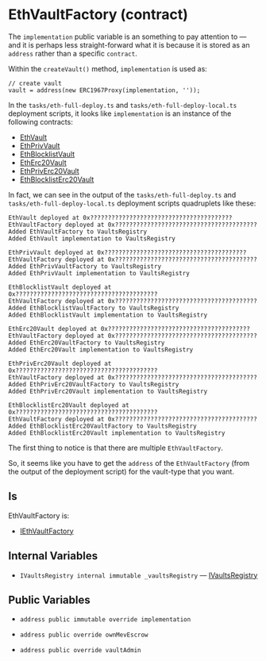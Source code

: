 # EthVaultFactory (contract)

The `implementation` public variable is an something to pay attention to — and it is perhaps less straight-forward what it is because it is stored as an `address` rather than a specific `contract`.

Within the `createVault()` method, `implementation` is used as:

```solidity
// create vault
vault = address(new ERC1967Proxy(implementation, ''));
```

In the `tasks/eth-full-deploy.ts` and `tasks/eth-full-deploy-local.ts` deployment scripts, it looks like `implementation` is an instance of the following contracts:

* [EthVault](EthVault.sol.md)
* [EthPrivVault](EthPrivVault.sol.md)
* [EthBlocklistVault](EthBlocklistVault.sol.md)
* [EthErc20Vault](EthErc20Vault.sol.md)
* [EthPrivErc20Vault](EthPrivErc20Vault.sol.md)
* [EthBlocklistErc20Vault](EthBlocklistErc20Vault.sol.md)

In fact, we can see in the output of the `tasks/eth-full-deploy.ts` and `tasks/eth-full-deploy-local.ts` deployment scripts quadruplets like these:

```
EthVault deployed at 0x????????????????????????????????????????
EthVaultFactory deployed at 0x????????????????????????????????????????
Added EthVaultFactory to VaultsRegistry
Added EthVault implementation to VaultsRegistry
```

```
EthPrivVault deployed at 0x????????????????????????????????????????
EthVaultFactory deployed at 0x????????????????????????????????????????
Added EthPrivVaultFactory to VaultsRegistry
Added EthPrivVault implementation to VaultsRegistry
```

```
EthBlocklistVault deployed at 0x????????????????????????????????????????
EthVaultFactory deployed at 0x????????????????????????????????????????
Added EthBlocklistVaultFactory to VaultsRegistry
Added EthBlocklistVault implementation to VaultsRegistry
```

```
EthErc20Vault deployed at 0x????????????????????????????????????????
EthVaultFactory deployed at 0x????????????????????????????????????????
Added EthErc20VaultFactory to VaultsRegistry
Added EthErc20Vault implementation to VaultsRegistry
```

```
EthPrivErc20Vault deployed at 0x????????????????????????????????????????
EthVaultFactory deployed at 0x????????????????????????????????????????
Added EthPrivErc20VaultFactory to VaultsRegistry
Added EthPrivErc20Vault implementation to VaultsRegistry
```

```
EthBlocklistErc20Vault deployed at 0x????????????????????????????????????????
EthVaultFactory deployed at 0x????????????????????????????????????????
Added EthBlocklistErc20VaultFactory to VaultsRegistry
Added EthBlocklistErc20Vault implementation to VaultsRegistry
```

The first thing to notice is that there are multiple `EthVaultFactory`.

So, it seems like you have to get the `address` of the `EthVaultFactory` (from the output of the deployment script) for the vault-type that you want.

## Is

EthVaultFactory is:

* [IEthVaultFactory](../../../contracts/interfaces/IEthVaultFactory.sol.md)

## Internal Variables

* `IVaultsRegistry internal immutable _vaultsRegistry` — [IVaultsRegistry](../../../contracts/interfaces/IVaultsRegistry.sol.md)

## Public Variables

* `address public immutable override implementation` 

* `address public override ownMevEscrow`

* `address public override vaultAdmin`
